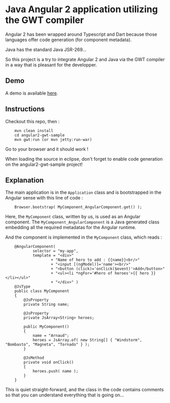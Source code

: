 # Java Angular 2 application utilizing the GWT compiler

Angular 2 has been wrapped around Typescript and Dart because those languages offer code generation (for component metadata).

Java has the standard Java JSR-269...

So this project is a try to integrate Angular 2 and Java via the GWT compiler in a way that is pleasant for the developper.

## Demo

A demo is available [here](http://lteconsulting.fr/angular2-gwt/).

## Instructions

Checkout this repo, then :

		mvn clean install
		cd angular2-gwt-sample
		mvn gwt:run (or mvn jetty:run-war)

Go to your browser and it should work !

When loading the source in eclipse, don't forget to enable code generation on the angular2-gwt-sample project!


## Explanation

The main application is in the `Application` class and is bootstrapped in the Angular sense with this line of code :

		Browser.bootstrap( MyComponent_AngularComponent.get() );

Here, the `MyComponent` class, written by us, is used as an Angular component. The `MyComponent_AngularComponent` is a Java generated class embedding all the required metadatas for the Angular runtime.

And the component is implemented in the `MyComponent` class, which reads :

		@AngularComponent(
				selector = "my-app",
				template = "<div>"
						+ "Name of hero to add : {{name}}<br/>"
						+ "<input [(ngModel)]='name'><br/>"
						+ "<button (click)='onClick($event)'>Add</button>"
						+ "<ul><li *ngFor='#hero of heroes'>{{ hero }}</li></ul>"
						+ "</div>" )
		@JsType
		public class MyComponent
		{
			@JsProperty
			private String name;
		
			@JsProperty
			private JsArray<String> heroes;
		
			public MyComponent()
			{
				name = "Arnaud";
				heroes = JsArray.of( new String[] { "Windstorm", "Bombasto", "Magneta", "Tornado" } );
			}
		
			@JsMethod
			private void onClick()
			{
				heroes.push( name );
			}
		}

This is quiet straight-forward, and the class in the code contains comments so that you can understand everything that is going on...
